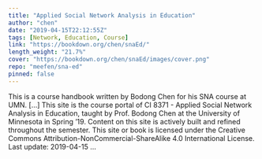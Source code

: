```yaml
---
title: "Applied Social Network Analysis in Education"
author: "chen"
date: "2019-04-15T22:12:55Z"
tags: [Network, Education, Course]
link: "https://bookdown.org/chen/snaEd/"
length_weight: "21.7%"
cover: "https://bookdown.org/chen/snaEd/images/cover.png"
repo: "meefen/sna-ed"
pinned: false
---
```


This is a course handbook written by Bodong Chen for his SNA course at UMN. [...] This site is the course portal of CI 8371 - Applied Social Network Analysis in Education, taught by Prof. Bodong Chen at the University of Minnesota in Spring ’19. Content on this site is actively built and refined throughout the semester. This site or book is licensed under the Creative Commons Attribution-NonCommercial-ShareAlike 4.0 International License. Last update: 2019-04-15  ...
